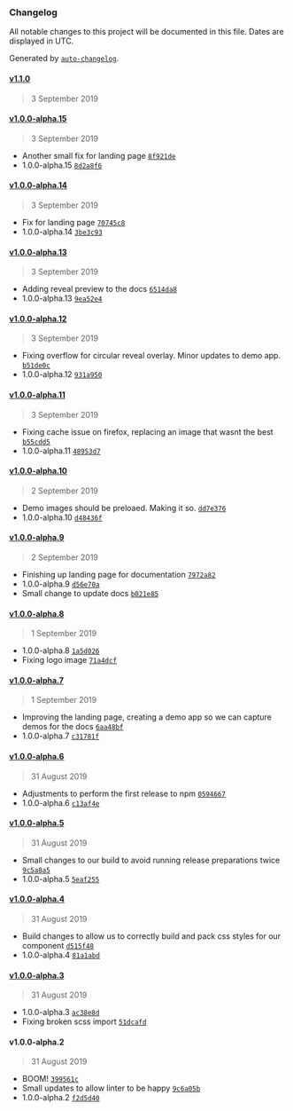### Changelog

All notable changes to this project will be documented in this file. Dates are displayed in UTC.

Generated by [`auto-changelog`](https://github.com/CookPete/auto-changelog).

#### [v1.1.0](https://github.com/nosachamos/react-circular-reveal/compare/v1.1.0...v1.1.0)

> 3 September 2019

#### [v1.0.0-alpha.15](https://github.com/nosachamos/react-circular-reveal/compare/v1.0.0-alpha.14...v1.0.0-alpha.15)

> 3 September 2019

- Another small fix for landing page [`8f921de`](https://github.com/nosachamos/react-circular-reveal/commit/8f921def6ef650a9d99078838600b1f150b5eb13)
- 1.0.0-alpha.15 [`8d2a8f6`](https://github.com/nosachamos/react-circular-reveal/commit/8d2a8f6d1610f9b3e41d9cc21f60024db8b9f52a)

#### [v1.0.0-alpha.14](https://github.com/nosachamos/react-circular-reveal/compare/v1.0.0-alpha.13...v1.0.0-alpha.14)

> 3 September 2019

- Fix for landing page [`70745c8`](https://github.com/nosachamos/react-circular-reveal/commit/70745c81f5bb2bd451ebe454611287367e9e8bc7)
- 1.0.0-alpha.14 [`3be3c93`](https://github.com/nosachamos/react-circular-reveal/commit/3be3c93b32dc0a1012f5f7936f1b5b556ff16503)

#### [v1.0.0-alpha.13](https://github.com/nosachamos/react-circular-reveal/compare/v1.0.0-alpha.12...v1.0.0-alpha.13)

> 3 September 2019

- Adding reveal preview to the docs [`6514da8`](https://github.com/nosachamos/react-circular-reveal/commit/6514da84972741dd453df34d7e18bc11a9f88d5b)
- 1.0.0-alpha.13 [`9ea52e4`](https://github.com/nosachamos/react-circular-reveal/commit/9ea52e44550bf5f3adabc4f30b03476665fc501d)

#### [v1.0.0-alpha.12](https://github.com/nosachamos/react-circular-reveal/compare/v1.0.0-alpha.11...v1.0.0-alpha.12)

> 3 September 2019

- Fixing overflow for circular reveal overlay. Minor updates to demo app. [`b51de0c`](https://github.com/nosachamos/react-circular-reveal/commit/b51de0cb53dcdfe9a9a6a059710ae58318329b46)
- 1.0.0-alpha.12 [`931a950`](https://github.com/nosachamos/react-circular-reveal/commit/931a950c9dde3f28eb1b099727dd703844eb94bb)

#### [v1.0.0-alpha.11](https://github.com/nosachamos/react-circular-reveal/compare/v1.0.0-alpha.10...v1.0.0-alpha.11)

> 3 September 2019

- Fixing cache issue on firefox, replacing an image that wasnt the best [`b55cdd5`](https://github.com/nosachamos/react-circular-reveal/commit/b55cdd5f912b8420e09a95ef43c1baf19ff19794)
- 1.0.0-alpha.11 [`48953d7`](https://github.com/nosachamos/react-circular-reveal/commit/48953d738473e7ac85898a60991effb64d10d147)

#### [v1.0.0-alpha.10](https://github.com/nosachamos/react-circular-reveal/compare/v1.0.0-alpha.9...v1.0.0-alpha.10)

> 2 September 2019

- Demo images should be preloaed. Making it so. [`dd7e376`](https://github.com/nosachamos/react-circular-reveal/commit/dd7e3763d7600f61a3374b7455bf9389ca40660c)
- 1.0.0-alpha.10 [`d48436f`](https://github.com/nosachamos/react-circular-reveal/commit/d48436f597c9baabd77863e709c32ea5ed42341e)

#### [v1.0.0-alpha.9](https://github.com/nosachamos/react-circular-reveal/compare/v1.0.0-alpha.8...v1.0.0-alpha.9)

> 2 September 2019

- Finishing up landing page for documentation [`7972a82`](https://github.com/nosachamos/react-circular-reveal/commit/7972a829d74a23847ff0c465c57acac28c3532d5)
- 1.0.0-alpha.9 [`d56e70a`](https://github.com/nosachamos/react-circular-reveal/commit/d56e70ae6565da0399e1ca81b001d2d2bba8754d)
- Small change to update docs [`b021e85`](https://github.com/nosachamos/react-circular-reveal/commit/b021e8595257adba78570098e90d524ec4bdb3f3)

#### [v1.0.0-alpha.8](https://github.com/nosachamos/react-circular-reveal/compare/v1.0.0-alpha.7...v1.0.0-alpha.8)

> 1 September 2019

- 1.0.0-alpha.8 [`1a5d026`](https://github.com/nosachamos/react-circular-reveal/commit/1a5d026d74bd8406f10ac17da8449512e701a7fd)
- Fixing logo image [`71a4dcf`](https://github.com/nosachamos/react-circular-reveal/commit/71a4dcf044f714f5bf389e0082c530485d49711d)

#### [v1.0.0-alpha.7](https://github.com/nosachamos/react-circular-reveal/compare/v1.0.0-alpha.6...v1.0.0-alpha.7)

> 1 September 2019

- Improving the landing page, creating a demo app so we can capture demos for the docs [`6aa48bf`](https://github.com/nosachamos/react-circular-reveal/commit/6aa48bf755841b1acff7ed07b78ff1c1931fbab0)
- 1.0.0-alpha.7 [`c31781f`](https://github.com/nosachamos/react-circular-reveal/commit/c31781f0e7cbabe1c6e1cc9b6db23eca9bb1f19c)

#### [v1.0.0-alpha.6](https://github.com/nosachamos/react-circular-reveal/compare/v1.0.0-alpha.5...v1.0.0-alpha.6)

> 31 August 2019

- Adjustments to perform the first release to npm [`0594667`](https://github.com/nosachamos/react-circular-reveal/commit/0594667d6c77207bfcc729a85d6ed5f5784dbd12)
- 1.0.0-alpha.6 [`c13af4e`](https://github.com/nosachamos/react-circular-reveal/commit/c13af4e22737c9616f956b57389aca7cdfa619cb)

#### [v1.0.0-alpha.5](https://github.com/nosachamos/react-circular-reveal/compare/v1.0.0-alpha.4...v1.0.0-alpha.5)

> 31 August 2019

- Small changes to our build to avoid running release preparations twice [`9c5a8a5`](https://github.com/nosachamos/react-circular-reveal/commit/9c5a8a5495299532938544a68dab5bbcf6087dfb)
- 1.0.0-alpha.5 [`5eaf255`](https://github.com/nosachamos/react-circular-reveal/commit/5eaf255b68c78839c7180921ded331b3b75926a8)

#### [v1.0.0-alpha.4](https://github.com/nosachamos/react-circular-reveal/compare/v1.0.0-alpha.3...v1.0.0-alpha.4)

> 31 August 2019

- Build changes to allow us to correctly build and pack css styles for our component [`d515f48`](https://github.com/nosachamos/react-circular-reveal/commit/d515f483659853c64f8681266b3ab235acb954d4)
- 1.0.0-alpha.4 [`81a1abd`](https://github.com/nosachamos/react-circular-reveal/commit/81a1abdd0e7ea9db6ea031549bb30faa86e4352c)

#### [v1.0.0-alpha.3](https://github.com/nosachamos/react-circular-reveal/compare/v1.0.0-alpha.2...v1.0.0-alpha.3)

> 31 August 2019

- 1.0.0-alpha.3 [`ac38e8d`](https://github.com/nosachamos/react-circular-reveal/commit/ac38e8d3189c7742a8d0362b5c758754ea9fb1ff)
- Fixing broken scss import [`51dcafd`](https://github.com/nosachamos/react-circular-reveal/commit/51dcafd9a7c3670bdd2e3bca62f7d1eaeef0cd15)

#### v1.0.0-alpha.2

> 31 August 2019

- BOOM! [`399561c`](https://github.com/nosachamos/react-circular-reveal/commit/399561cdd208910f0c9a4decbfcd1b1d96cbfee2)
- Small updates to allow linter to be happy [`9c6a05b`](https://github.com/nosachamos/react-circular-reveal/commit/9c6a05b0484c29157757d344d6b5147662500ff6)
- 1.0.0-alpha.2 [`f2d5d40`](https://github.com/nosachamos/react-circular-reveal/commit/f2d5d408ced7dec6d9d714166d8d26aea180c73a)
